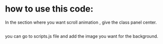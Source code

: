 # how to use this code:
In the section where you want scroll animation , give the class panel center.

## 
you can go to scripts.js file and add the image you want for the background.
